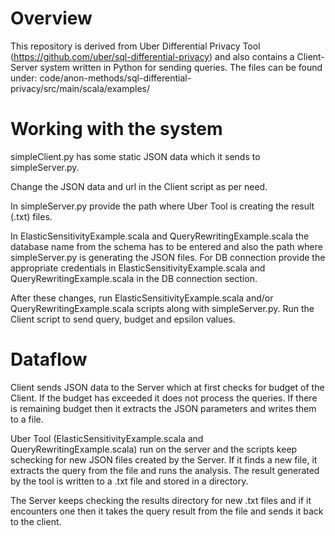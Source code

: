 # Overview

This repository is derived from Uber Differential Privacy Tool (https://github.com/uber/sql-differential-privacy) and also contains a Client-Server system written in Python for sending queries.
The files can be found under: code/anon-methods/sql-differential-privacy/src/main/scala/examples/

# Working with the system

simpleClient.py has some static JSON data which it sends to simpleServer.py.

Change the JSON data and url in the Client script as per need.

In simpleServer.py provide the path where Uber Tool is creating the result (.txt) files.

In ElasticSensitivityExample.scala and QueryRewritingExample.scala the database name from the schema has to be entered and also the path where simpleServer.py is generating the JSON files. 
For DB connection provide the appropriate credentials in ElasticSensitivityExample.scala and QueryRewritingExample.scala in the DB connection section.

After these changes, run ElasticSensitivityExample.scala and/or QueryRewritingExample.scala scripts along with simpleServer.py.
Run the Client script to send query, budget and epsilon values. 

# Dataflow

Client sends JSON data to the Server which at first checks for budget of the Client. If the budget has exceeded it does not process the queries. If there is remaining budget then it extracts the JSON parameters and writes them to a file. 

Uber Tool (ElasticSensitivityExample.scala and QueryRewritingExample.scala) run on the server and the scripts keep schecking for new JSON files created by the Server. If it finds a new file, it extracts the query from the file and runs the analysis. The result generated by the tool is written to a .txt file and stored in a directory. 

The Server keeps checking the results directory for new .txt files and if it encounters one then it takes the query result from the file and sends it back to the client. 





